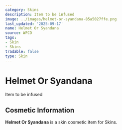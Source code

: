 ```yaml
---
category: Skins
description: Item to be infused
image: ../images/helmet-or-syandana-85a5027ffe.png
last_updated: '2025-09-17'
name: Helmet Or Syandana
source: WFCD
tags:
- Skin
- Skins
tradable: false
type: Skin
---
```


# Helmet Or Syandana

Item to be infused

## Cosmetic Information

**Helmet Or Syandana** is a skin cosmetic item for Skins.


